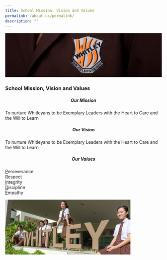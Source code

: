 ```yaml
---
title: School Mission, Vision and Values
permalink: /about-us/permalink/
description: ""
---
```

![](/images/about%20us.jpg)

### School Mission, Vision and Values

##### <center> Our Mission <br></center> 

To nurture Whitleyans to be Exemplary Leaders with the Heart to Care and the Will to Learn

##### <center> Our Vision<br></center>

To nurture Whitleyans to be Exemplary Leaders with the Heart to Care and the Will to Learn

##### <center> Our Values

<u>P</u>erseverance  <br>
<u>R</u>espect  <br>
<u>I</u>ntegrity  <br>
<u>D</u>iscipline  <br>
<u>E</u>mpathy</center>

<img src="/images/034A0843A.jpeg" style="width:80%">